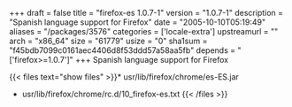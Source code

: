 +++
draft = false
title = "firefox-es 1.0.7-1"
version = "1.0.7-1"
description = "Spanish language support for Firefox"
date = "2005-10-10T05:19:49"
aliases = "/packages/3576"
categories = ['locale-extra']
upstreamurl = ""
arch = "x86_64"
size = "61779"
usize = "0"
sha1sum = "f45bdb7099c0161aec4406d8f53ddd57a58aa5fb"
depends = "['firefox>=1.0.7']"
+++
Spanish language support for Firefox

{{< files text="show files" >}}* usr/lib/firefox/chrome/es-ES.jar
* usr/lib/firefox/chrome/rc.d/10_firefox-es.txt
{{< /files >}}